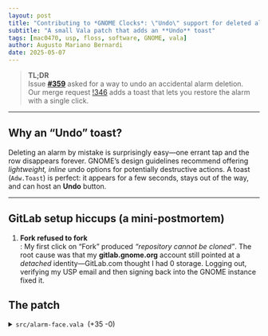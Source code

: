 ```yaml
---
layout: post
title: "Contributing to *GNOME Clocks*: \"Undo\" support for deleted alarms"
subtitle: "A small Vala patch that adds an **Undo** toast"
tags: [mac0470, usp, floss, software, GNOME, vala]
author: Augusto Mariano Bernardi
date: 2025-05-07
---
```



> **TL;DR**  
> Issue [**#359**](https://gitlab.gnome.org/GNOME/gnome-clocks/-/issues/359) asked for a way to undo an accidental alarm deletion.  
> Our merge request [!346](https://gitlab.gnome.org/GNOME/gnome-clocks/-/merge_requests/346) adds a toast that lets you restore the alarm with a single click.

---

## Why an “Undo” toast?

Deleting an alarm by mistake is surprisingly easy—one errant tap and the row disappears forever.  GNOME’s design guidelines recommend offering *lightweight, inline* undo options for potentially destructive actions.  A toast (`Adw.Toast`) is perfect: it appears for a few seconds, stays out of the way, and can host an **Undo** button.

---

## GitLab setup hiccups (a mini-postmortem)

1. **Fork refused to fork**  
   : My first click on “Fork” produced *“repository cannot be cloned”*. The root cause was that my **gitlab.gnome.org** account still pointed at a *detached* identity—GitLab.com thought I had 0 storage. Logging out, verifying my USP email and then signing back into the GNOME instance fixed it.

## The patch

<details>
<summary><code>src/alarm-face.vala</code> &nbsp;(+35&nbsp;-0)</summary>

```diff title="Add undo toast for alarm deletion"
@@
    private unowned Gtk.Stack stack;
    private Adw.Toast? ring_time_toast;
    private Alarm.Item? ring_time_toast_alarm;
+   private Adw.Toast? delete_toast;   // ⇽ new toast for “Undo”
+   private Alarm.Item? deleted_alarm; // ⇽ keeps a reference to the alarm we just removed
@@
            row.remove_alarm.connect (() => {
+               deleted_alarm = (Item) item;               // remember what we deleted
                alarms.delete_item ((Item) item);
                if (ring_time_toast != null && item == ring_time_toast_alarm) {
                    ring_time_toast_alarm = null;
                    ring_time_toast.dismiss ();
                }
+               show_delete_toast ();                       // ⇽ pop the toast
                save ();
            });
@@
        window.add_toast (ring_time_toast);
    }

+   // ---------- new helper ----------
+   private void show_delete_toast () {
+       if (deleted_alarm == null) {
+           return;
+       }
+
+       // only one toast at a time
+       if (ring_time_toast != null) {
+           ring_time_toast.dismiss ();
+       }
+
+       var window = (Clocks.Window) get_root ();
+       delete_toast = new Adw.Toast ("");
+
+       delete_toast.set_title (_("Alarm deleted"));
+       delete_toast.set_button_label (_("Undo"));
+       delete_toast.button_clicked.connect (() => {
+           if (deleted_alarm != null) {
+               alarms.add (deleted_alarm);   // ↩️ restore
+               connect_item (deleted_alarm); // re-hook signals/UI
+               deleted_alarm = null;
+               save ();
+               delete_toast.dismiss ();
+           }
+       });
+
+       delete_toast.dismissed.connect (() => {
+           deleted_alarm = null;  // GC once toast times out
+       });
+
+       window.add_toast (delete_toast);
+   }
```
</details> 
